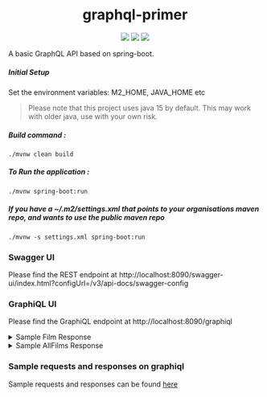 <h1 align="center">
    graphql-primer
</h1>
<p align="center">
    <a href="https://github.com/surajcm/graphql-primer/commits/" title="Last Commit"><img src="https://img.shields.io/github/last-commit/surajcm/graphql-primer?style=flat"></a>
    <a href="https://github.com/surajcm/graphql-primer/actions/workflows/test.yml" title="Tests"><img src="https://github.com/surajcm/graphql-primer/actions/workflows/test.yml/badge.svg"></a>
    <a href="https://github.com/surajcm/graphql-primer/blob/master/LICENSE" title="License"><img src="https://img.shields.io/badge/License-MIT-green.svg?style=flat"></a>
</p>
A basic GraphQL API based on spring-boot.

##### Initial Setup
Set the environment variables: 
M2_HOME, JAVA_HOME etc

> Please note that this project uses java 15 by default. This may work with older java, use with your own risk.


##### Build command :
`./mvnw clean build`

##### To Run the application :
`./mvnw spring-boot:run`

##### If you have a ~/.m2/settings.xml that points to your organisations maven repo, and wants to use the public maven repo
`./mvnw -s settings.xml spring-boot:run`

### Swagger UI
Please find the REST endpoint at http://localhost:8090/swagger-ui/index.html?configUrl=/v3/api-docs/swagger-config

### GraphiQL UI
Please find the GraphiQL endpoint at http://localhost:8090/graphiql

<details>
  <summary>
    Sample Film Response
  </summary>
    <a href="https://github.com/surajcm/graphql-primer/blob/main/dev/film_response.json">film_response.json</a>
</details>

<details>
  <summary>
    Sample AllFilms Response
  </summary>
    <a href="https://github.com/surajcm/graphql-primer/blob/main/dev/allFilms_response.json">allFilms_response.json</a>
</details>

### Sample requests and responses on graphiql
Sample requests and responses can be found [here](https://github.com/surajcm/graphql-primer/blob/main/dev/)


